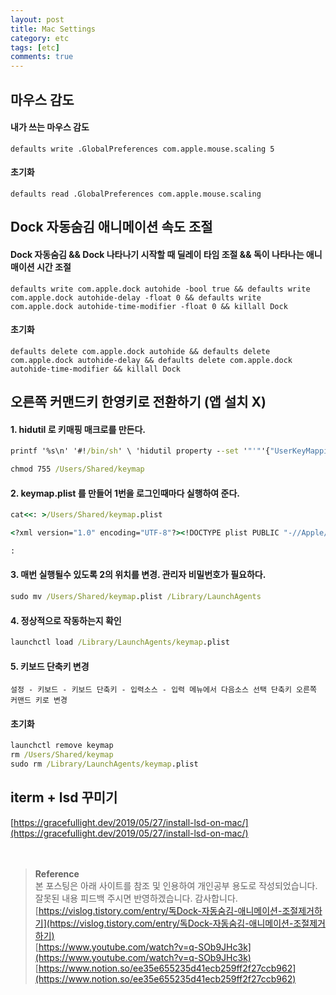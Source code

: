 ```yaml
---
layout: post
title: Mac Settings
category: etc
tags: [etc]
comments: true
---
```


## 마우스 감도

#### 내가 쓰는 마우스 감도

`defaults write .GlobalPreferences com.apple.mouse.scaling 5`

#### 초기화

`defaults read .GlobalPreferences com.apple.mouse.scaling`

## Dock 자동숨김 애니메이션 속도 조절

#### Dock 자동숨김 && Dock 나타나기 시작할 때 딜레이 타임 조절 && 독이 나타나는 애니매이션 시간 조절

`defaults write com.apple.dock autohide -bool true && defaults write com.apple.dock autohide-delay -float 0 && defaults write com.apple.dock autohide-time-modifier -float 0 && killall Dock `

#### 초기화

`defaults delete com.apple.dock autohide && defaults delete com.apple.dock autohide-delay && defaults delete com.apple.dock autohide-time-modifier && killall Dock`

## 오른쪽 커맨드키 한영키로 전환하기 (앱 설치 X)

#### 1. hidutil 로 키매핑 매크로를 만든다.

```cmd
printf '%s\n' '#!/bin/sh' \ 'hidutil property --set '"'"'{"UserKeyMapping":[{"HIDKeyboardModifierMappingSrc":0x7000000E7,"HIDKeyboardModifierMappingDst":0x70000006D}]}'"'" \ >/Users/Shared/keymap

chmod 755 /Users/Shared/keymap
```

#### 2. keymap.plist 를 만들어 1번을 로그인때마다 실행하여 준다.

```cmd
cat<<: >/Users/Shared/keymap.plist

<?xml version="1.0" encoding="UTF-8"?><!DOCTYPE plist PUBLIC "-//Apple//DTD PLIST 1.0//EN" "[http://www.apple.com/DTDs/PropertyList-1.0.dtd](http://www.apple.com/DTDs/PropertyList-1.0.dtd)"><plist version="1.0"><dict><key>Label</key><string>keymap</string><key>ProgramArguments</key><array><string>/Users/Shared/keymap</string></array><key>RunAtLoad</key><true/></dict></plist>

:
```

#### 3. 매번 실행될수 있도록 2의 위치를 변경. 관리자 비밀번호가 필요하다.

```cmd
sudo mv /Users/Shared/keymap.plist /Library/LaunchAgents
```

#### 4. 정상적으로 작동하는지 확인

```cmd
launchctl load /Library/LaunchAgents/keymap.plist
```

#### 5. 키보드 단축키 변경

`설정 - 키보드 - 키보드 단축키 - 입력소스 - 입력 메뉴에서 다음소스 선택 단축키 오른쪽 커맨드 키로 변경`

#### 초기화

```cmd
launchctl remove keymap
rm /Users/Shared/keymap
sudo rm /Library/LaunchAgents/keymap.plist
```

## iterm + lsd 꾸미기

[https://gracefullight.dev/2019/05/27/install-lsd-on-mac/](https://gracefullight.dev/2019/05/27/install-lsd-on-mac/)
<br>
<br>
<br>

> **Reference**  
> 본 포스팅은 아래 사이트를 참조 및 인용하여 개인공부 용도로 작성되었습니다.  
> 잘못된 내용 피드백 주시면 반영하겠습니다. 감사합니다.  
> [https://vislog.tistory.com/entry/독Dock-자동숨김-애니메이션-조절제거하기](https://vislog.tistory.com/entry/독Dock-자동숨김-애니메이션-조절제거하기)  
> [https://www.youtube.com/watch?v=q-SOb9JHc3k](https://www.youtube.com/watch?v=q-SOb9JHc3k)  
> [https://www.notion.so/ee35e655235d41ecb259ff2f27ccb962](https://www.notion.so/ee35e655235d41ecb259ff2f27ccb962)
